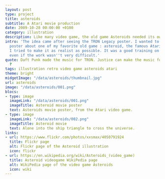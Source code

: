 ```yaml
---
layout: post
type: project
title: asteroids
subtitle: A Atari movie production
date: 2009-10-28 00:00:00 +0100
category: illustration
description: Like many video game, the old game Asteroids needed its own movie poster.
intro: 'The idea came after seeing the TRON Legacy poster. I wanted to make a film
  poster about one of my favorite old game : asteroid, the famous Atari game. So
  I tried to make it as realist as possible. It was a good training on Illustrator,
  even if the work wasn''t very difficult.'
quote: Daft Punk made the music for TRON. Justice can make the music for Asteroids
  ?
tags: illustration retro video game asteroids atari
theme: bright
midgetImage: "/data/asteroids/thumbnail.jpg"
url: asteroids
image: "/data/asteroids/001.png"
blocs:
- type: image
  imageLink: "/data/asteroids/001.png"
  imageTitle: Asteroid movie poster
  text: Asteroids movie poster, from the Atari video game.
- type: image
  imageLink: "/data/asteroids/002.png"
  imageTitle: Asteroid movie
  text: Alone into the ship triangle to cross the universe.
links:
- url: https://www.flickr.com/photos/xxsmax/4050791924
  title: Flickr page
  alt: Flickr page of the Asteroid illustration
  icon: flickr
- url: https://en.wikipedia.org/wiki/Asteroids_(video_game)
  title: Asteroid videogame WikiPedia page
  alt: WikiPedia page of the video game Asteroids
  icon: wiki
---
```

